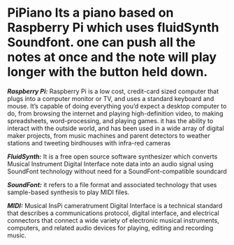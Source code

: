 # **PiPiano** Its a piano based on Raspberry Pi which uses fluidSynth Soundfont. one can push all the notes at once and the note will play longer with the button held down.

***Raspberry Pi:***
Raspberry Pi is a low cost, credit-card sized computer that plugs into a computer monitor or TV, and uses a standard keyboard and mouse. It’s capable of doing everything you’d expect a desktop computer to do, from browsing the internet and playing high-definition video, to making spreadsheets, word-processing, and playing games. it has the ability to interact with the outside world, and has been used in a wide array of digital maker projects, from music machines and parent detectors to weather stations and tweeting birdhouses with infra-red cameras

***FluidSynth:***
It is a free open source software synthesizer which converts Musical Instrument Digital Interface note data into an audio signal using SoundFont technology without need for a SoundFont-compatible soundcard

***SoundFont:*** it refers to a file format and associated technology that uses sample-based synthesis to play MIDI files.

***MIDI:*** Musical InsPi cameratrument Digital Interface is a technical standard that describes a communications protocol, digital interface, and electrical connectors that connect a wide variety of electronic musical instruments, computers, and related audio devices for playing, editing and recording music.
